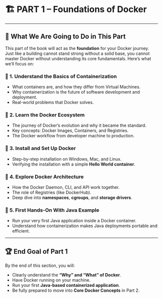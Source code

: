 # 🏗️ **PART 1 – Foundations of Docker**

---

## 🎯 **What We Are Going to Do in This Part**

This part of the book will act as the **foundation** for your Docker journey. Just like a building cannot stand strong without a solid base, you cannot master Docker without understanding its core fundamentals. Here’s what we’ll focus on:

### 🔹 **1. Understand the Basics of Containerization**
- What containers are, and how they differ from Virtual Machines.
- Why containerization is the future of software development and deployment.
- Real-world problems that Docker solves.

### 🔹 **2. Learn the Docker Ecosystem**
- The journey of Docker’s evolution and why it became the standard.
- Key concepts: Docker Images, Containers, and Registries.
- The Docker workflow from developer machine to production.

### 🔹 **3. Install and Set Up Docker**
- Step-by-step installation on Windows, Mac, and Linux.
- Verifying the installation with a simple **Hello World container**.

### 🔹 **4. Explore Docker Architecture**
- How the Docker Daemon, CLI, and API work together.
- The role of Registries (like DockerHub).
- Deep dive into **namespaces**, **cgroups**, and **storage drivers**.

### 🔹 **5. First Hands-On With Java Example**
- Run your very first Java application inside a Docker container.
- Understand how containerization makes Java deployments portable and efficient.

---

## 🏆 **End Goal of Part 1**
By the end of this section, you will:
- Clearly understand the **“Why” and “What” of Docker**.
- Have Docker running on your machine.
- Run your first **Java-based containerized application**.
- Be fully prepared to move into **Core Docker Concepts** in Part 2.

